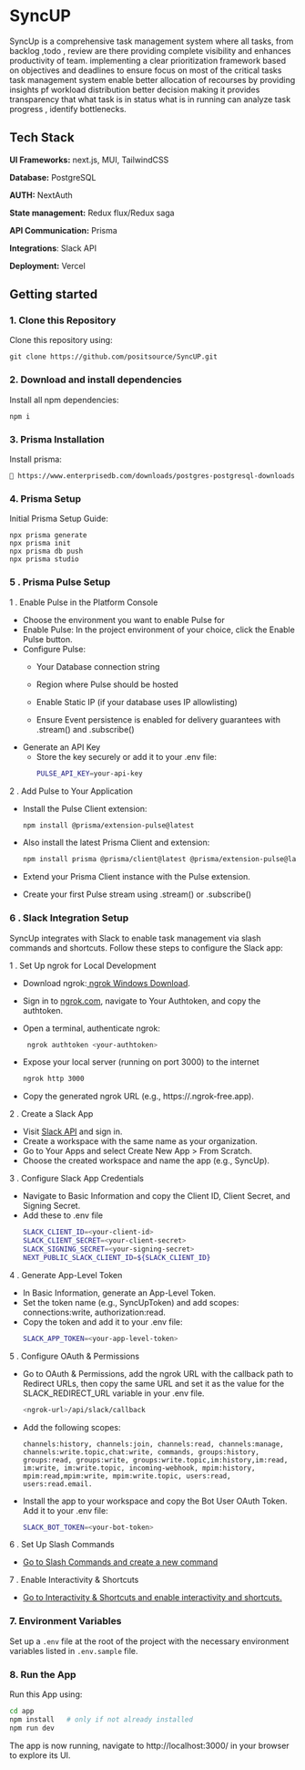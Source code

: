
# SyncUP

SyncUp is a comprehensive task management system where all tasks, from backlog ,todo , review are there providing complete visibility and enhances productivity of team. implementing a clear prioritization framework based on objectives and deadlines to ensure focus on most of the critical tasks task management system enable better allocation of recourses by providing insights pf workload distribution better decision making it provides transparency that what task is in status what is in running can analyze task progress , identify bottlenecks.


## Tech Stack

**UI Frameworks:** next.js, MUI, TailwindCSS

**Database:** PostgreSQL

**AUTH:** NextAuth

**State management:** Redux flux/Redux saga

**API Communication:** Prisma

**Integrations**: Slack API

**Deployment:** Vercel


## Getting started

### 1. Clone this Repository

Clone this repository using:

```
git clone https://github.com/positsource/SyncUP.git
```

### 2. Download and install dependencies

Install all npm dependencies:

```
npm i
```

### 3. Prisma Installation

Install prisma:

```
🔗 https://www.enterprisedb.com/downloads/postgres-postgresql-downloads
```

### 4. Prisma Setup

Initial Prisma Setup Guide:

```
npx prisma generate
npx prisma init
npx prisma db push
npx prisma studio
```

### 5 . Prisma Pulse Setup

1 . Enable Pulse in the Platform Console

  -  Choose the environment you want to enable Pulse for
  -  Enable Pulse:
      In the project environment of your choice, click the Enable Pulse button. 
  -  Configure Pulse:
       - Your Database connection string

       - Region where Pulse should be hosted
       
       - Enable Static IP (if your database uses IP allowlisting)

       - Ensure Event persistence is enabled for delivery guarantees with .stream() and .subscribe() 
  -  Generate an API Key
        - Store the key securely or add it to your .env file:
          ```bash
          PULSE_API_KEY=your-api-key
          ```   

2 .  Add Pulse to Your Application

  -  Install the Pulse Client extension:
     ```bash
     npm install @prisma/extension-pulse@latest
     ```
  -  Also install the latest Prisma Client and extension:
      ```bash
      npm install prisma @prisma/client@latest @prisma/extension-pulse@latest
      ```

  -  Extend your Prisma Client instance with the Pulse extension. 

  -  Create your first Pulse stream using .stream() or .subscribe()


### 6 . Slack Integration Setup

SyncUp integrates with Slack to enable task management via slash commands and shortcuts. Follow these steps to configure the Slack app:

1 . Set Up ngrok for Local Development

  - Download ngrok:[ ngrok Windows Download](https://ngrok.com/downloads/windows?tab=download).
  - Sign in to [ngrok.com](https://ngrok.com/), navigate to Your Authtoken, and copy the authtoken.
  - Open a terminal, authenticate ngrok:

      ```bash
       ngrok authtoken <your-authtoken> 
       ```
  - Expose your local server (running on port 3000) to the internet

      ```bash 
      ngrok http 3000
      ```
   - Copy the generated ngrok URL (e.g., https://<ngrok-id>.ngrok-free.app).
      
2 . Create a Slack App

  - Visit [Slack API](https://api.slack.com/) and sign in.
  - Create a workspace with the same name as your organization.
  - Go to Your Apps and select Create New App > From Scratch.
  - Choose the created workspace and name the app (e.g., SyncUp).

3 . Configure Slack App Credentials

   - Navigate to Basic Information and copy the Client ID, Client Secret, and Signing Secret.
   - Add these to .env file
        ```bash
        SLACK_CLIENT_ID=<your-client-id>
        SLACK_CLIENT_SECRET=<your-client-secret>
        SLACK_SIGNING_SECRET=<your-signing-secret>
        NEXT_PUBLIC_SLACK_CLIENT_ID=${SLACK_CLIENT_ID}
      
4 . Generate App-Level Token

  - In Basic Information, generate an App-Level Token.
  - Set the token name (e.g., SyncUpToken) and add scopes: connections:write, authorization:read.
  - Copy the token and add it to your .env file:
      ```bash
      SLACK_APP_TOKEN=<your-app-level-token>
      
5 . Configure OAuth & Permissions

  - Go to OAuth & Permissions, add the ngrok URL with the callback path to Redirect URLs, then copy the same URL and set it as the value for the SLACK_REDIRECT_URL variable in your .env file.
      ```bash
      <ngrok-url>/api/slack/callback     
  - Add the following scopes:
       ```
      channels:history, channels:join, channels:read, channels:manage, channels:write.topic,chat:write, commands, groups:history, groups:read, groups:write, groups:write.topic,im:history,im:read, im:write, im:write.topic, incoming-webhook, mpim:history, mpim:read,mpim:write, mpim:write.topic, users:read, users:read.email.
  - Install the app to your workspace and copy the Bot User OAuth Token. Add it to your .env file: 
       ```bash
       SLACK_BOT_TOKEN=<your-bot-token>

6 . Set Up Slash Commands
  - [Go to Slash Commands and create a new command](https://api.slack.com/interactivity/slash-commands)
   
7 . Enable Interactivity & Shortcuts
  -  [Go to Interactivity & Shortcuts and enable interactivity and shortcuts.](https://api.slack.com/interactivity/shortcuts)

     

### 7. Environment Variables

Set up a `.env` file at the root of the project with the necessary environment variables listed in `.env.sample` file.

### 8. Run the App

Run this App using:
```bash 
cd app
npm install   # only if not already installed
npm run dev
```

The app is now running, navigate to http://localhost:3000/ in your browser to explore its UI.

